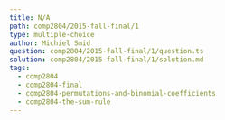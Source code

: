 ```yaml
---
title: N/A
path: comp2804/2015-fall-final/1
type: multiple-choice
author: Michiel Smid
question: comp2804/2015-fall-final/1/question.ts
solution: comp2804/2015-fall-final/1/solution.md
tags:
  - comp2804
  - comp2804-final
  - comp2804-permutations-and-binomial-coefficients
  - comp2804-the-sum-rule
---
```

